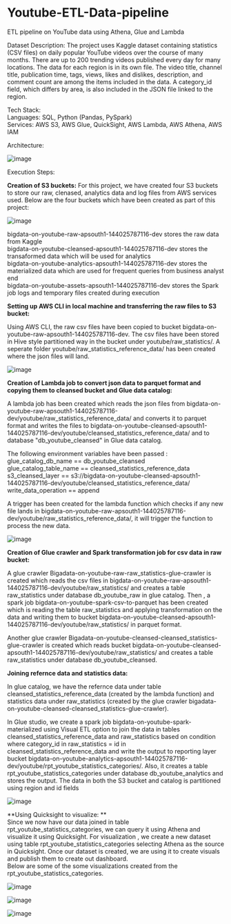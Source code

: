 # Youtube-ETL-Data-pipeline
ETL pipeline on YouTube data using Athena, Glue and Lambda

Dataset Description:
The project uses Kaggle dataset containing statistics (CSV files) on daily popular YouTube videos over
the course of many months. There are up to 200 trending videos published every day
for many locations. The data for each region is in its own file. The video title, channel
title, publication time, tags, views, likes and dislikes, description, and comment count
are among the items included in the data. A category_id field, which differs by area, is
also included in the JSON file linked to the region.

Tech Stack: <br>
Languages: SQL, Python (Pandas, PySpark) <br>
Services: AWS S3, AWS Glue, QuickSight, AWS Lambda, AWS Athena, AWS IAM

Architecture:

![image](https://github.com/user-attachments/assets/b9ea32e6-8113-4f7e-b758-8194855c01e1)

Execution Steps: <br>

**Creation of S3 buckets:**
For this project, we have created four S3 buckets to store our raw, clenased, analytics data and log files from AWS services used. Below are the four buckets which have been created as part of this project:

![image](https://github.com/user-attachments/assets/0e799074-7748-4a8f-9f90-e7c049287eb4)

bigdata-on-youtube-raw-apsouth1-144025787116-dev stores the raw data from Kaggle <br>
bigdata-on-youtube-cleansed-apsouth1-144025787116-dev stores the transaformed data which will be used for analytics <br>
bigdata-on-youtube-analytics-apsouth1-144025787116-dev stores the materialized data which are used for frequent queries from business analyst end <br>
bigdata-on-youtube-assets-apsouth1-144025787116-dev stores the Spark job logs and temporary files created during execution <br>

**Setting up AWS CLI in local machine and transferring the raw files to S3 bucket:** <br>

Using AWS CLI, the raw csv files have been copied to bucket bigdata-on-youtube-raw-apsouth1-144025787116-dev. The csv files have been stored in Hive style partitioned way in the bucket under youtube/raw_statistics/. A seperate folder youtube/raw_statistics_reference_data/ has been created where the json files will land. 

![image](https://github.com/user-attachments/assets/5498ba94-ef50-4341-bb22-b676f6192dcc)

**Creation of Lambda job to convert json data to parquet format and copying them to cleansed bucket and Glue data catalog:** <br>

A lambda job has been created which reads the json files from bigdata-on-youtube-raw-apsouth1-144025787116-dev/youtube/raw_statistics_reference_data/ and converts it to parquet format and writes the files to bigdata-on-youtube-cleansed-apsouth1-144025787116-dev/youtube/cleansed_statistics_reference_data/ and to database "db_youtube_cleansed" in Glue data catalog. 

The following environment variables have been passed : <br>
glue_catalog_db_name == db_youtube_cleansed <br>
glue_catalog_table_name == cleansed_statistics_reference_data <br>
s3_cleansed_layer == s3://bigdata-on-youtube-cleansed-apsouth1-144025787116-dev/youtube/cleansed_statistics_reference_data/ <br>
write_data_operation == append <br>

A trigger has been created for the lambda function which checks if any new file lands in bigdata-on-youtube-raw-apsouth1-144025787116-dev/youtube/raw_statistics_reference_data/, it will trigger the function to process the new data. 

![image](https://github.com/user-attachments/assets/9e32787b-0ee0-4f96-a475-a99cb0d27101)

**Creation of Glue crawler and Spark transformation job for csv data in raw bucket:** <br>

A glue crawler Bigadata-on-youtube-raw-raw_statistics-glue-crawler is created which reads the csv files in bigdata-on-youtube-raw-apsouth1-144025787116-dev/youtube/raw_statistics/ and creates a table raw_statistics under database db_youtube_raw in glue catalog. Then , a spark job bigdata-on-youtube-spark-csv-to-parquet has been created which is reading the table raw_statistics and applying transformation on the data and writing them to bucket bigdata-on-youtube-cleansed-apsouth1-144025787116-dev/youtube/raw_statistics/ in parquet format. 

Another glue crawler Bigadata-on-youtube-cleansed-cleansed_statistics-glue-crawler is created which reads bucket bigdata-on-youtube-cleansed-apsouth1-144025787116-dev/youtube/raw_statistics/ and creates a table raw_statistics under database db_youtube_cleansed. 

**Joining refernce data and statistics data:** <br>

In glue catalog, we have the refernce data under table cleansed_statistics_reference_data (created by the lambda function) and statistics data under raw_statistics (created by the glue crawler bigadata-on-youtube-cleansed-cleansed_statistics-glue-crawler). <br>

In Glue studio, we create a spark job bigdata-on-youtube-spark-materialized using Visual ETL option to join the data in tables cleansed_statistics_reference_data and raw_statistics based on condition where category_id in raw_statistics = id in cleansed_statistics_reference_data and write the output to reporting layer bucket bigdata-on-youtube-analytics-apsouth1-144025787116-dev/youtube/rpt_youtube_statistics_categories/. Also, it creates a table rpt_youtube_statistics_categories under database db_youtube_analytics and stores the output. The data in both the S3 bucket and catalog is partitioned using region and id fields

![image](https://github.com/user-attachments/assets/f7b6aefa-1ae5-48be-9740-06531ac277be)

**Using Quicksight to visualize: ** <br>
Since we now have our data joined in table rpt_youtube_statistics_categories, we can query it using Athena and visualize it using Quicksight. For visualization , we create a new dataset using table rpt_youtube_statistics_categories selecting Athena as the source in Quicksight. Once our dataset is created, we are using it to create visuals and publish them to create out dashboard. <br>
Below are some of the some visualizations created from the rpt_youtube_statistics_categories. <br>

![image](https://github.com/user-attachments/assets/bf00024a-3dc8-4e35-ad2d-03ef1e52c6a2)

![image](https://github.com/user-attachments/assets/901119ec-8639-4a5b-958a-f07820ee7e23)

![image](https://github.com/user-attachments/assets/732d98d5-0971-48cc-8478-acde29bfc5cc)













